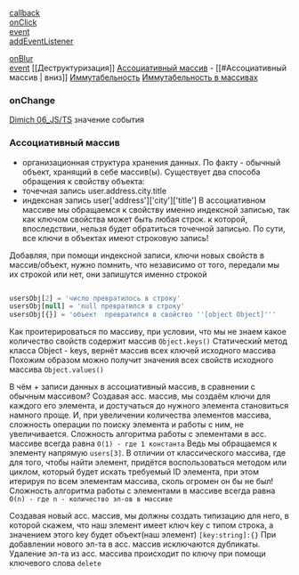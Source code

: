 [callback](https://youtu.be/cLxzFhW_dgY?t=1177)  
[onClick](https://youtu.be/cLxzFhW_dgY?t=997)  
[event](https://youtu.be/cLxzFhW_dgY?t=1177)  
[addEventListener](https://youtu.be/cLxzFhW_dgY?t=1598)  
 
[onBlur](https://youtu.be/cLxzFhW_dgY?t=2227)  
[event](https://youtu.be/cLxzFhW_dgY?t=2374)
[[Деструктуризация]]
[Ассоциативный массив](https://www.youtube.com/watch?v=CktBizzHI8g&ab_channel=IT-KAMASUTRA)  - [[#Ассоциативный массив | вниз]]
[Иммутабельность](https://www.youtube.com/watch?v=cONeYnzLccg&ab_channel=IT-KAMASUTRA)
[Иммутабельность в массивах](https://youtu.be/cONeYnzLccg?t=2702)

### onChange
[Dimich 06_JS/TS](https://youtu.be/cLxzFhW_dgY?t=1990) 
значение события 

### Ассоциативный массив
- организационная структура хранения данных. По факту - обычный объект, хранящий в себе массив(ы).
Существует два способа обращения к свойству объекта:
- точечная запись user.address.city.title
- индексная запись user['address']['city']['title']
В ассоциативном массиве мы обращаемся к свойству именно индексной записью, так как ключом свойства может быть любая строк. к которой, впоследствии, нельзя будет обратиться точечной записью.
По сути, все ключи в объектах имеют строковую запись!

Добавляя, при помощи индексной записи, ключи новых свойств в массив/объект, нужно помнить, что независимо от того, передали мы их строкой или нет, они запишутся именно строкой
```js

usersObj[2] = 'число превратилось в строку'  
usersObj[null] = 'null превратился в строку'  
usersObj[{}] = 'объект  превратился в свойство ''[object Object]'''
```
Как проитерироваться по массиву, при условии, что мы не знаем какое количество свойств содержит массив
`Object.keys()`
Статический метод класса Object - keys, вернёт массив всех ключей исходного массива
Похожим образом можно получит значения всех свойств исходного массива
`Object.values()`

В чём + записи данных в ассоциативный массив, в сравнении с обычным массивом?
Создавая асс. массив, мы создаём ключи для каждого его элемента, и достучаться до нужного элемента становиться намного проще. И, при увеличении количества элементов массива, сложность операции по поиску элемента и работы с ним, не увеличивается. 
Сложность алгоритма работы с элементами в асс. массиве всегда равна 
`O(1) - где 1 константа`
Ведь мы обращаемся к элементу напрямую 
`users[3]`.
В отличии от классического массива, где для того, чтобы найти элемент, придётся воспользоваться методом или циклом, который будет искать требуемый ID элемента, при этом итерируя по всем элементам массива, сколь огромен он бы не был!
Сложность алгоритма работы с элементами в массиве всегда равна 
`O(n) - где n - количество эл-ов в массиве`

Создавая новый асс. массив, мы должны создать типизацию для него, в которой скажем, что наш элемент имеет ключ key с типом строка, а значением этого key будет объект(наш элемент)
`[key:string]:{}`
При добавлении нового эл-та в асс. массив исключаются дубликаты.
Удаление эл-та из асс. массива происходит по ключу при помощи ключевого слова `delete`


